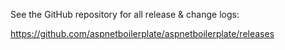 See the GitHub repository for all release & change logs:

<https://github.com/aspnetboilerplate/aspnetboilerplate/releases>
